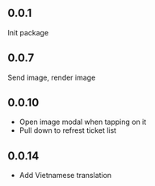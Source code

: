 ## 0.0.1

Init package

## 0.0.7

Send image, render image

## 0.0.10

- Open image modal when tapping on it
- Pull down to refrest ticket list

## 0.0.14

- Add Vietnamese translation
